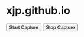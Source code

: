 # xjp.github.io
<!DOCTYPE html>
<html>
<head>
  <title>Microphone Capture Demo</title>
</head>
<body>
  <button id="start-button">Start Capture</button>
  <button id="stop-button">Stop Capture</button>
  <script src="record.js"></script>
</body>
</html>
